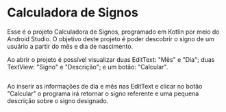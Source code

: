 <h1>Calculadora de Signos</h1>
<p>Esse é o projeto Calculadora de Signos, programado em Kotlin por meio do Android Studio. O objetivo deste projeto é poder descobrir o signo de um usuário a partir
do mês e dia de nascimento.</p>
<p>Ao abrir o projeto é possível visualizar duas EditText: "Mês" e "Dia"; duas TextView: "Signo" e "Descrição"; e um botão: "Calcular".</p>
  <img src"/img_print/landpage_print.jpeg">
<p> Ao inserir as informações de dia e mês nas EditText e clicar no botão "Calcular" o programa irá retornar o signo referente e uma pequena descrição sobre o signo designado.</p>
  <img src"/img_print/capricornio_print.jpeg">
